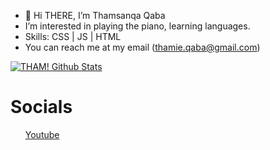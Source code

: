 - 👋 Hi THERE, I’m Thamsanqa Qaba 
- I’m interested in playing the piano, learning languages.
- Skills: CSS | JS | HTML 
- You can reach me at my email (thamie.qaba@gmail.com)


[![THAM! Github Stats](https://github-readme-stats.vercel.app/api?username=THAM2627)](https://github.com/anuraghazra/github-readme-stats)
<!---
THAM2627/THAM2627 is a ✨ special ✨ repository because its `README.md` (this file) appears on your GitHub profile.
You can click the Preview link to take a look at your changes.
--->
<html>
  <h1>Socials</h1>
  <ul>
  <a href="https://www.youtube.com/channel/UCRaLPuaWs-YBk6yNrSFbyeg">Youtube</a>
  </ul>
</html>
